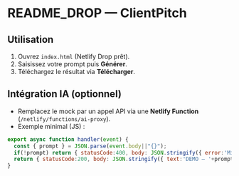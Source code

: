 # README_DROP — ClientPitch

## Utilisation
1. Ouvrez `index.html` (Netlify Drop prêt).
2. Saisissez votre prompt puis **Générer**.
3. Téléchargez le résultat via **Télécharger**.

## Intégration IA (optionnel)
- Remplacez le mock par un appel API via une **Netlify Function** (`/netlify/functions/ai-proxy`).
- Exemple minimal (JS) :
```js
export async function handler(event) {
  const { prompt } = JSON.parse(event.body||"{}");
  if(!prompt) return { statusCode:400, body: JSON.stringify({ error:'Missing prompt' }) };
  return { statusCode:200, body: JSON.stringify({ text:'DEMO — '+prompt }) };
}
```
